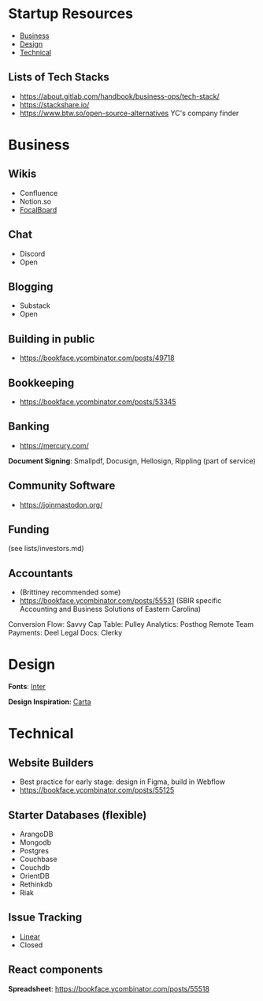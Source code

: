 
# Startup Resources
- [Business](/business.md)
- [Design](/design.md)
- [Technical](/technical.md)


## Lists of Tech Stacks
- https://about.gitlab.com/handbook/business-ops/tech-stack/
- https://stackshare.io/
- https://www.btw.so/open-source-alternatives
YC's company finder



# Business

## Wikis
- Confluence
- Notion.so
- [FocalBoard](https://www.focalboard.com/)

## Chat
- Discord
- Open

## Blogging
- Substack
- Open

## Building in public
- https://bookface.ycombinator.com/posts/49718

## Bookkeeping
- https://bookface.ycombinator.com/posts/53345

## Banking
- https://mercury.com/

__Document Signing__: Smallpdf, Docusign, Hellosign, Rippling (part of service)

## Community Software
- https://joinmastodon.org/

## Funding
(see lists/investors.md)

## Accountants
- (Brittiney recommended some)
- https://bookface.ycombinator.com/posts/55531 (SBIR specific Accounting and Business Solutions of Eastern Carolina)

Conversion Flow: Savvy
Cap Table: Pulley
Analytics: Posthog
Remote Team Payments: Deel
Legal Docs: Clerky




# Design

__Fonts__: [Inter](https://rsms.me/inter/)

__Design Inspiration__: [Carta](https://carta.com/)




# Technical

## Website Builders
- Best practice for early stage: design in Figma, build in Webflow
- https://bookface.ycombinator.com/posts/55125	

## Starter Databases (flexible)
- ArangoDB
- Mongodb
- Postgres
- Couchbase
- Couchdb
- OrientDB
- Rethinkdb
- Riak

## Issue Tracking
- [Linear](https://linear.app)
- Closed

## React components
__Spreadsheet__: https://bookface.ycombinator.com/posts/55518


